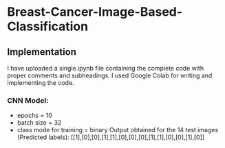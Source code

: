 # Breast-Cancer-Image-Based-Classification

## Implementation
I have uploaded a single.ipynb file containing the complete code with proper comments and subheadings. I used Google Colab for writing and implementing the code.

### CNN Model:
* epochs = 10
* batch size = 32
* class mode for training = binary
Output obtained for the 14 test images (Predicted labels): [[1],[0],[0],[1],[1],[0],[0],[0],[1],[1],[0],[0],[1],[0]]
